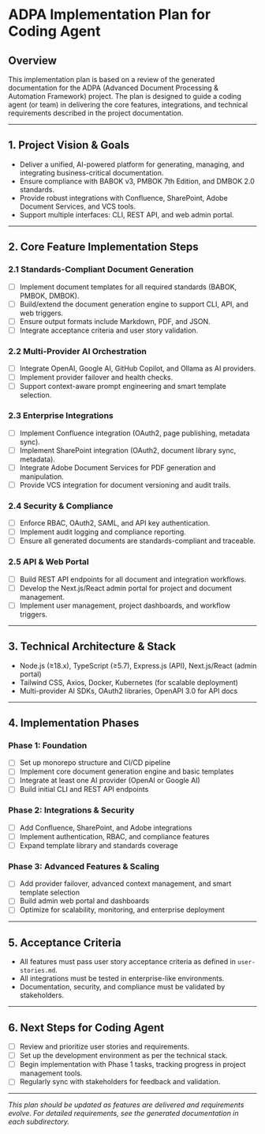 # ADPA Implementation Plan for Coding Agent

## Overview
This implementation plan is based on a review of the generated documentation for the ADPA (Advanced Document Processing & Automation Framework) project. The plan is designed to guide a coding agent (or team) in delivering the core features, integrations, and technical requirements described in the project documentation.

---

## 1. Project Vision & Goals
- Deliver a unified, AI-powered platform for generating, managing, and integrating business-critical documentation.
- Ensure compliance with BABOK v3, PMBOK 7th Edition, and DMBOK 2.0 standards.
- Provide robust integrations with Confluence, SharePoint, Adobe Document Services, and VCS tools.
- Support multiple interfaces: CLI, REST API, and web admin portal.

---

## 2. Core Feature Implementation Steps

### 2.1 Standards-Compliant Document Generation
- [ ] Implement document templates for all required standards (BABOK, PMBOK, DMBOK).
- [ ] Build/extend the document generation engine to support CLI, API, and web triggers.
- [ ] Ensure output formats include Markdown, PDF, and JSON.
- [ ] Integrate acceptance criteria and user story validation.

### 2.2 Multi-Provider AI Orchestration
- [ ] Integrate OpenAI, Google AI, GitHub Copilot, and Ollama as AI providers.
- [ ] Implement provider failover and health checks.
- [ ] Support context-aware prompt engineering and smart template selection.

### 2.3 Enterprise Integrations
- [ ] Implement Confluence integration (OAuth2, page publishing, metadata sync).
- [ ] Implement SharePoint integration (OAuth2, document library sync, metadata).
- [ ] Integrate Adobe Document Services for PDF generation and manipulation.
- [ ] Provide VCS integration for document versioning and audit trails.

### 2.4 Security & Compliance
- [ ] Enforce RBAC, OAuth2, SAML, and API key authentication.
- [ ] Implement audit logging and compliance reporting.
- [ ] Ensure all generated documents are standards-compliant and traceable.

### 2.5 API & Web Portal
- [ ] Build REST API endpoints for all document and integration workflows.
- [ ] Develop the Next.js/React admin portal for project and document management.
- [ ] Implement user management, project dashboards, and workflow triggers.

---

## 3. Technical Architecture & Stack
- Node.js (≥18.x), TypeScript (≥5.7), Express.js (API), Next.js/React (admin portal)
- Tailwind CSS, Axios, Docker, Kubernetes (for scalable deployment)
- Multi-provider AI SDKs, OAuth2 libraries, OpenAPI 3.0 for API docs

---

## 4. Implementation Phases

### Phase 1: Foundation
- [ ] Set up monorepo structure and CI/CD pipeline
- [ ] Implement core document generation engine and basic templates
- [ ] Integrate at least one AI provider (OpenAI or Google AI)
- [ ] Build initial CLI and REST API endpoints

### Phase 2: Integrations & Security
- [ ] Add Confluence, SharePoint, and Adobe integrations
- [ ] Implement authentication, RBAC, and compliance features
- [ ] Expand template library and standards coverage

### Phase 3: Advanced Features & Scaling
- [ ] Add provider failover, advanced context management, and smart template selection
- [ ] Build admin web portal and dashboards
- [ ] Optimize for scalability, monitoring, and enterprise deployment

---

## 5. Acceptance Criteria
- All features must pass user story acceptance criteria as defined in `user-stories.md`.
- All integrations must be tested in enterprise-like environments.
- Documentation, security, and compliance must be validated by stakeholders.

---

## 6. Next Steps for Coding Agent
- [ ] Review and prioritize user stories and requirements.
- [ ] Set up the development environment as per the technical stack.
- [ ] Begin implementation with Phase 1 tasks, tracking progress in project management tools.
- [ ] Regularly sync with stakeholders for feedback and validation.

---

*This plan should be updated as features are delivered and requirements evolve. For detailed requirements, see the generated documentation in each subdirectory.*
